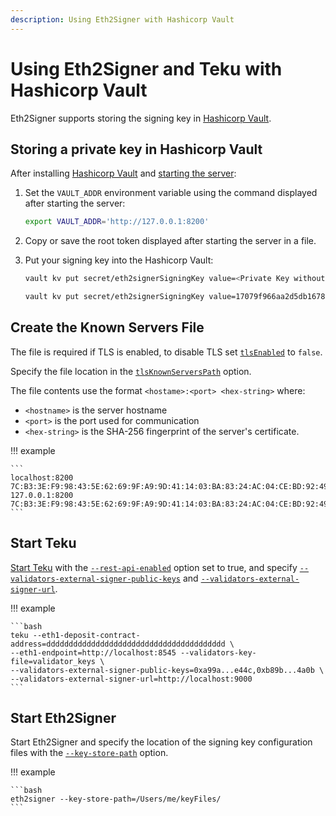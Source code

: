 ```yaml
---
description: Using Eth2Signer with Hashicorp Vault
---
```


# Using Eth2Signer and Teku with Hashicorp Vault

Eth2Signer supports storing the signing key in [Hashicorp Vault](https://www.hashicorp.com/products/vault/).


## Storing a private key in Hashicorp Vault

After installing [Hashicorp Vault](https://learn.hashicorp.com/vault/getting-started/install) and
[starting the server](https://learn.hashicorp.com/vault/getting-started/dev-server):

1. Set the `VAULT_ADDR` environment variable using the command displayed after starting the server:

    ```bash
    export VAULT_ADDR='http://127.0.0.1:8200'
    ```

1. Copy or save the root token displayed after starting the server in a file.

1. Put your signing key into the Hashicorp Vault:

    ```bash tab="Command"
    vault kv put secret/eth2signerSigningKey value=<Private Key without 0x prefix>
    ```

    ```bash tab="Example"
    vault kv put secret/eth2signerSigningKey value=17079f966aa2d5db1678ed32467165bbbd640868e7371ade8d5812ea856d2bbf
    ```

## Create the Known Servers File

The file is required if TLS is enabled, to disable TLS set [`tlsEnabled`](../../Reference/Key-Configuration-Files.md#hashicorp-vault)
to `false`. 

Specify the file location in the [`tlsKnownServersPath`](../../Reference/Key-Configuration-Files.md#hashicorp-vault)
option.

The file contents use the format `<hostame>:<port> <hex-string>` where:

* `<hostname>` is the server hostname
* `<port>` is the port used for communication
* `<hex-string>` is the SHA-256 fingerprint of the server's certificate.

!!! example

    ```
    localhost:8200 7C:B3:3E:F9:98:43:5E:62:69:9F:A9:9D:41:14:03:BA:83:24:AC:04:CE:BD:92:49:1B:8D:B2:A4:86:39:4C:BB
    127.0.0.1:8200 7C:B3:3E:F9:98:43:5E:62:69:9F:A9:9D:41:14:03:BA:83:24:AC:04:CE:BD:92:49:1B:8D:B2:A4:86:39:4C:BB
    ```

## Start Teku

[Start Teku] with the [`--rest-api-enabled`](https://docs.teku.pegasys.tech/en/latest/Reference/CLI/CLI-Syntax/#rest-api-enabled)
option set to true, and specify
[`--validators-external-signer-public-keys`](https://docs.teku.pegasys.tech/en/latest/Reference/CLI/CLI-Syntax/#validators-external-signer-public-keys)
and [`--validators-external-signer-url`](https://docs.teku.pegasys.tech/en/latest/Reference/CLI/CLI-Syntax/#validators-external-signer-url).

!!! example

    ```bash
    teku --eth1-deposit-contract-address=dddddddddddddddddddddddddddddddddddddddd \
    --eth1-endpoint=http://localhost:8545 --validators-key-file=validator_keys \
    --validators-external-signer-public-keys=0xa99a...e44c,0xb89b...4a0b \
    --validators-external-signer-url=http://localhost:9000
    ```

## Start Eth2Signer

Start Eth2Signer and specify the location of the signing key configuration files
with the [`--key-store-path`](../../Reference/CLI/CLI-Syntax.md#key-store-path) option.

!!! example

    ```bash
    eth2signer --key-store-path=/Users/me/keyFiles/
    ```

<!-- Links -->
[Start Teku]: https://docs.teku.pegasys.tech/en/latest/HowTo/Get-Started/Register-Validators/#start-teku